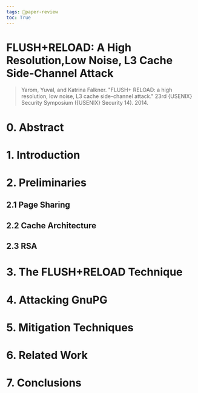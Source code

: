 ```yaml
---
tags: 🌟paper-review
toc: True
---
```


# FLUSH+RELOAD: A High Resolution,Low Noise, L3 Cache Side-Channel Attack

> Yarom, Yuval, and Katrina Falkner. "FLUSH+ RELOAD: a high resolution, low noise, L3 cache side-channel attack." 23rd {USENIX} Security Symposium ({USENIX} Security 14). 2014.

# 0. Abstract


# 1. Introduction


# 2. Preliminaries


## 2.1 Page Sharing


## 2.2 Cache Architecture


## 2.3 RSA


# 3. The FLUSH+RELOAD Technique


# 4. Attacking GnuPG


# 5. Mitigation Techniques


# 6. Related Work


# 7. Conclusions

